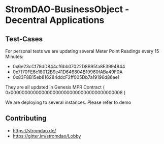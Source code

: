 # StromDAO-BusinessObject - Decentral Applications

## Test-Cases

For personal tests we are updating several Meter Point Readings every 15 Minutes:
- 0x6e23cCf78dD844cf6bb07022D8B95fa8E3994844
- 0x7f70FE6c18012B9e41D646804B19960fABa49F0A
- 0x83F8B15eb816284ddcF2ff005Db7a19196d86ae1

They are all updated in Genesis MPR Contract ( 0x0000000000000000000000000000000000000008 )

We are deploying to several instances. Please refer to demo

## Contributing
- https://stromdao.de/
- https://gitter.im/stromdao/Lobby
